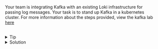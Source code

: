 Your team is integrating Kafka with an existing Loki infrastructure for passing log messages. Your task is to stand up Kafka in a kubernetes cluster. For more information about the steps provided, view the kafka lab [here](https://killercoda.com/het-tanis/course/Kubernetes-Labs/Kafka-deployment-in-kubernetes)


<br>

<details>
<summary>Tip</summary>

Answers file can be found at /answers

</details>

<details>
<summary>Solution</summary>

Create the namespace kafka

```plain
kubectl create ns kafka
```{{exec}}

Verify that your namespace is created

```plain
kubectl get all -n kafka
```{{exec}}

Create zookeeper deployment and services

```plain
kubectl create -f /answers/zookeeper.yaml
```{{exec}}

Verify that everything is working properly

```plain
kubectl get all -n kafka
```{{exec}}

Wait 60 seconds and run that command a few times to see that zookeeper is started. Descibe the services and pods to see their details.

```plain
kubectl describe -n kafka svc zookeeper-service
```{{exec}}

Next we deploy Kafka

Deploy the service and deployment.

```plain
kubectl create -f /answers/kafka.yaml
```{{exec}}

Wait 30 seconds and then verify that the service is pointed to the pod IP address as an endpoint.

```plain
kubectl describe svc kafka-service -n kafka
kubectl get pods -o wide -n kafka
```{{exec}}

The pod named kafka-broker-... should have the matching IP to the endpoint of the kafka-service

Install kafkacat tool

```plain
apt -y install kafkacat
```{{exec}}

For the communication to work, we have just one last thing to do, modify our /etc/hosts and make sure the port is forwarded from localhost to port 9092.

```plain
kubectl port-forward $(kubectl get pods -n kafka | grep kafka | awk '{print $1}') 9092 -n kafka &
echo "127.0.0.1 localhost kafka-broker" >> /etc/hosts
```{{exec}}

Hit enter after this command.

Send a message into kafka with kcat

```plain
echo "This is my message at $(date)" | kcat -P -b node01:31000 -t System_Logs
```{{exec}}

Now we consume that message from kafka. 

```plain
timeout 3 kcat -C -b node01:31000 -t System_Logs
```{{exec}}


</details>